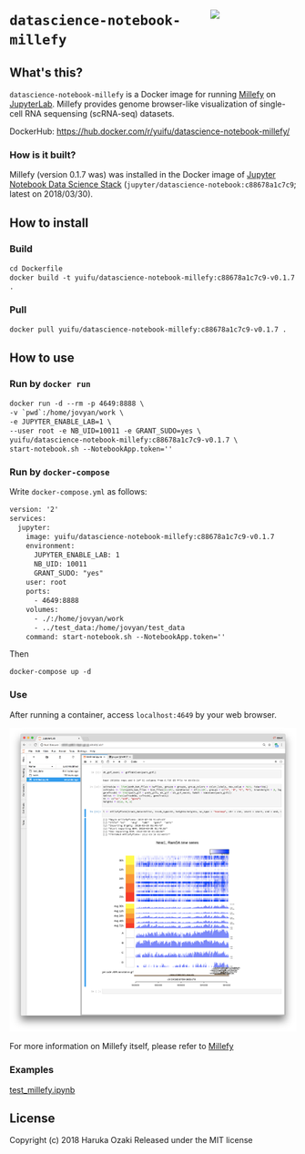 # <img src="img/logo.svg" width="30%" align="right" /> `datascience-notebook-millefy`
## What's this?
`datascience-notebook-millefy` is a Docker image for running [Millefy](https://github.com/yuifu/millefy) on [JupyterLab](https://github.com/jupyterlab/jupyterlab). Millefy provides genome browser-like visualization of single-cell RNA sequensing (scRNA-seq) datasets.

DockerHub: https://hub.docker.com/r/yuifu/datascience-notebook-millefy/



### How is it built?

Millefy (version 0.1.7 was) was installed in the Docker image of [Jupyter Notebook Data Science Stack](https://github.com/jupyter/docker-stacks/tree/master/datascience-notebook) (`jupyter/datascience-notebook:c88678a1c7c9`; latest on 2018/03/30).


## How to install

### Build

```
cd Dockerfile
docker build -t yuifu/datascience-notebook-millefy:c88678a1c7c9-v0.1.7 .
```

### Pull

```
docker pull yuifu/datascience-notebook-millefy:c88678a1c7c9-v0.1.7 .
```

## How to use

### Run by `docker run`

```
docker run -d --rm -p 4649:8888 \
-v `pwd`:/home/jovyan/work \
-e JUPYTER_ENABLE_LAB=1 \
--user root -e NB_UID=10011 -e GRANT_SUDO=yes \
yuifu/datascience-notebook-millefy:c88678a1c7c9-v0.1.7 \
start-notebook.sh --NotebookApp.token=''
```

### Run by `docker-compose`

Write `docker-compose.yml` as follows:

```
version: '2'
services:
  jupyter:
    image: yuifu/datascience-notebook-millefy:c88678a1c7c9-v0.1.7
    environment:
      JUPYTER_ENABLE_LAB: 1
      NB_UID: 10011
      GRANT_SUDO: "yes"
    user: root
    ports:
      - 4649:8888
    volumes:
      - ./:/home/jovyan/work
      - ../test_data:/home/jovyan/test_data
    command: start-notebook.sh --NotebookApp.token=''
```

Then

```
docker-compose up -d
```


### Use

After running a container, access `localhost:4649` by your web browser.

![](assets/README-42158.png)

For more information on Millefy itself, please refer to [Millefy](https://github.com/yuifu/millefy)


### Examples
[test_millefy.ipynb](https://github.com/yuifu/datascience-notebook-millefy/blob/master/examples/test_millefy.ipynb)


## License

Copyright (c) 2018 Haruka Ozaki Released under the MIT license
